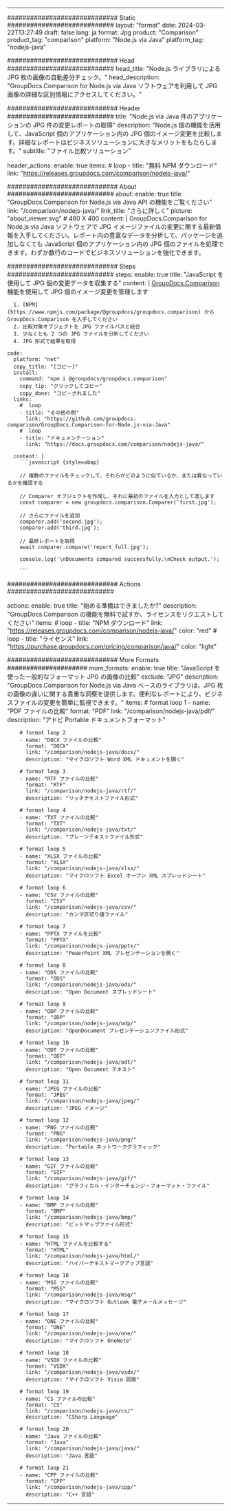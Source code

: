 
---
############################# Static ############################
layout: "format"
date:  2024-03-22T13:27:49
draft: false
lang: ja
format: Jpg
product: "Comparison"
product_tag: "comparison"
platform: "Node.js via Java"
platform_tag: "nodejs-java"

############################# Head ############################
head_title: "Node.js ライブラリによる JPG 枚の画像の自動差分チェック。"
head_description: "GroupDocs.Comparison for Node.js via Java ソフトウェアを利用して JPG 画像の詳細な区別情報にアクセスしてください。"

############################# Header ############################
title: "Node.js via Java 件のアプリケーションの JPG 件の変更レポートの取得" 
description: "Node.js 個の機能を活用して、JavaScript 個のアプリケーション内の JPG 個のイメージ変更を比較します。詳細なレポートはビジネスソリューションに大きなメリットをもたらします。"
subtitle: "ファイル比較ソリューション" 

header_actions:
  enable: true
  items:
    #  loop
    - title: "無料 NPM ダウンロード"
      link: "https://releases.groupdocs.com/comparison/nodejs-java/"
      
############################# About ############################
about:
    enable: true
    title: "GroupDocs.Comparison for Node.js via Java API の機能をご覧ください"
    link: "/comparison/nodejs-java/"
    link_title: "さらに詳しく"
    picture: "about_viewer.svg" # 480 X 400
    content: |
       GroupDocs.Comparison for Node.js via Java ソフトウェアで JPG イメージファイルの変更に関する最新情報を入手してください。レポート内の豊富なデータを分析して、パッケージを追加しなくても JavaScript 個のアプリケーション内の JPG 個のファイルを処理できます。わずか数行のコードでビジネスソリューションを強化できます。

############################# Steps ############################
steps:
    enable: true
    title: "JavaScript を使用して JPG 個の変更データを収集する"
    content: |
      [GroupDocs.Comparison](https://products.groupdocs.com/comparison/nodejs-java/) 機能を使用して JPG 個のイメージ変更を管理します
      
      1. [NPM](https://www.npmjs.com/package/@groupdocs/groupdocs.comparison) から GroupDocs.Comparison を入手してください
      2. 比較対象オブジェクトを JPG ファイルパスと統合
      3. 少なくとも 2 つの JPG ファイルを分析してください
      4. JPG 形式で結果を取得
   
    code:
      platform: "net"
      copy_title: "[コピー]"
      install:
        command: "npm i @groupdocs/groupdocs.comparison"
        copy_tip: "クリックしてコピー"
        copy_done: "コピーされました"
      links:
        #  loop
        - title: "その他の例"
          link: "https://github.com/groupdocs-comparison/GroupDocs.Comparison-for-Node.js-via-Java"
        #  loop
        - title: "ドキュメンテーション"
          link: "https://docs.groupdocs.com/comparison/nodejs-java/"
          
      content: |
        ```javascript {style=abap}

        // 複数のファイルをチェックして、それらがどのように似ているか、または異なっているかを確認する

        // Comparer オブジェクトを作成し、それに最初のファイルを入力として渡します
        const comparer = new groupdocs.comparison.Comparer('first.jpg');

        // さらにファイルを追加
        comparer.add('second.jpg');
        comparer.add('third.jpg');

        // 最終レポートを取得
        await comparer.compare('report_full.jpg');

        console.log('\nDocuments compared successfully.\nCheck output.');
        
        ```            

############################# Actions ############################

actions:
  enable: true
  title: "始める準備はできましたか?"
  description: "GroupDocs.Comparison の機能を無料で試すか、ライセンスをリクエストしてください"
  items:
    #  loop
    - title: "NPM ダウンロード"
      link: "https://releases.groupdocs.com/comparison/nodejs-java/"
      color: "red"
        #  loop
    - title: "ライセンス"
      link: "https://purchase.groupdocs.com/pricing/comparison/java/"
      color: "light"


############################# More Formats #####################
more_formats:
    enable: true
    title: "JavaScript を使った一般的なフォーマット JPG の画像の比較"
    exclude: "JPG"
    description: "GroupDocs.Comparison for Node.js via Java ベースのライブラリは、JPG 枚の画像の違いに関する貴重な洞察を提供します。便利なレポートにより、ビジネスファイルの変更を簡単に監視できます。"
    items: 
        # format loop 1
        - name: "PDF ファイルの比較"
          format: "PDF"
          link: "/comparison/nodejs-java/pdf/"
          description: "アドビ Portable ドキュメントフォーマット"

        # format loop 2
        - name: "DOCX ファイルの比較"
          format: "DOCX"
          link: "/comparison/nodejs-java/docx/"
          description: "マイクロソフト Word XML ドキュメントを開く"

        # format loop 3
        - name: "RTF ファイルの比較"
          format: "RTF"
          link: "/comparison/nodejs-java/rtf/"
          description: "リッチテキストファイル形式"

        # format loop 4
        - name: "TXT ファイルの比較"
          format: "TXT"
          link: "/comparison/nodejs-java/txt/"
          description: "プレーンテキストファイル形式"

        # format loop 5
        - name: "XLSX ファイルの比較"
          format: "XLSX"
          link: "/comparison/nodejs-java/xlsx/"
          description: "マイクロソフト Excel オープン XML スプレッドシート"

        # format loop 6
        - name: "CSV ファイルの比較"
          format: "CSV"
          link: "/comparison/nodejs-java/csv/"
          description: "カンマ区切り値ファイル"

        # format loop 7
        - name: "PPTX ファイルを比較"
          format: "PPTX"
          link: "/comparison/nodejs-java/pptx/"
          description: "PowerPoint XML プレゼンテーションを開く"

        # format loop 8
        - name: "ODS ファイルの比較"
          format: "ODS"
          link: "/comparison/nodejs-java/ods/"
          description: "Open Document スプレッドシート"

        # format loop 9
        - name: "ODP ファイルの比較"
          format: "ODP"
          link: "/comparison/nodejs-java/odp/"
          description: "OpenDocument プレゼンテーションファイル形式"

        # format loop 10
        - name: "ODT ファイルの比較"
          format: "ODT"
          link: "/comparison/nodejs-java/odt/"
          description: "Open Document テキスト"

        # format loop 11
        - name: "JPEG ファイルの比較"
          format: "JPEG"
          link: "/comparison/nodejs-java/jpeg/"
          description: "JPEG イメージ"

        # format loop 12
        - name: "PNG ファイルの比較"
          format: "PNG"
          link: "/comparison/nodejs-java/png/"
          description: "Portable ネットワークグラフィック"

        # format loop 13
        - name: "GIF ファイルの比較"
          format: "GIF"
          link: "/comparison/nodejs-java/gif/"
          description: "グラフィカル・インターチェンジ・フォーマット・ファイル"

        # format loop 14
        - name: "BMP ファイルの比較"
          format: "BMP"
          link: "/comparison/nodejs-java/bmp/"
          description: "ビットマップファイル形式"

        # format loop 15
        - name: "HTML ファイルを比較する"
          format: "HTML"
          link: "/comparison/nodejs-java/html/"
          description: "ハイパーテキストマークアップ言語"

        # format loop 16
        - name: "MSG ファイルの比較"
          format: "MSG"
          link: "/comparison/nodejs-java/msg/"
          description: "マイクロソフト Outlook 電子メールメッセージ"

        # format loop 17
        - name: "ONE ファイルの比較"
          format: "ONE"
          link: "/comparison/nodejs-java/one/"
          description: "マイクロソフト OneNote"

        # format loop 18
        - name: "VSDX ファイルの比較"
          format: "VSDX"
          link: "/comparison/nodejs-java/vsdx/"
          description: "マイクロソフト Visio 図面"

        # format loop 19
        - name: "CS ファイルの比較"
          format: "CS"
          link: "/comparison/nodejs-java/cs/"
          description: "CSharp Language"

        # format loop 20
        - name: "Java ファイルの比較"
          format: "Java"
          link: "/comparison/nodejs-java/java/"
          description: "Java 言語"
          
        # format loop 21
        - name: "CPP ファイルの比較"
          format: "CPP"
          link: "/comparison/nodejs-java/cpp/"
          description: "C++ 言語"
---
